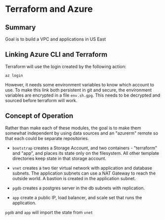 # Terraform and Azure

## Summary

Goal is to build a VPC and applications in US East

## Linking Azure CLI and Terraform

Terraform will use the login created by the following action:

    az login

However, it needs some environment variables to know which account to use. To make this link both persistent in git and secure, the environment variables are encrypted in a file `env.sh.gpg`. This needs to be decrypted and sourced before terraform will work.

## Concept of Operation

Rather than make each of these modules, the goal is to make them somewhat independent
by using data sources and an "azurerm" remote so that each could be separate repositories.

- `bootstrap` creates a Storage Account, and two containers - "terraform" and "app", and 
  places its state only on the filesystem.  All other template directories keep state 
  in that storage account.

- `vnet` creates a two tier virtual network with application and database subnets.
  The application subnets can use a NAT Gateway to reach the outside world.
  A bastion is created in the application subnet.

- `pgdb` creates a postgres server in the db subnets with replication.

- `app` create a public IP, load balancer, and scale set that runs the application.

 
`pgdb` and `app` will import the state from `vnet`

